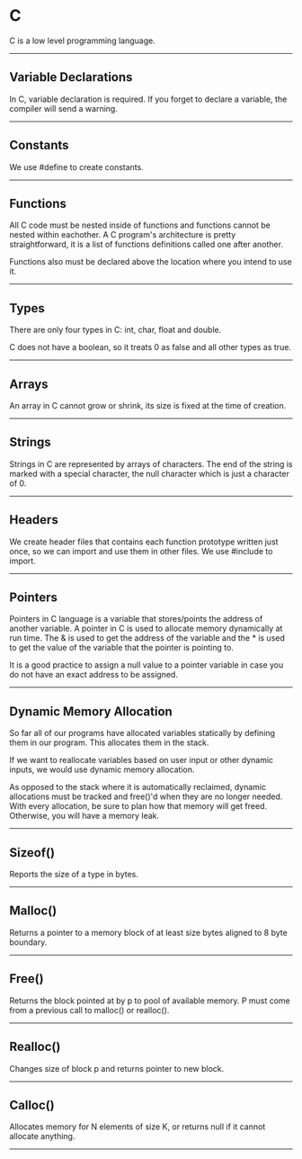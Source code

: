 # C

C is a low level programming language.

*** 

## Variable Declarations

In C, variable declaration is required. If you forget to declare a variable, the compiler will send a warning.

***

## Constants

We use #define to create constants.

***

## Functions

All C code must be nested inside of functions and functions cannot be nested within eachother. A C program's architecture is pretty straightforward, it is a list of functions definitions called one after another. 

Functions also must be declared above the location where you intend to use it.

***

## Types

There are only four types in C: int, char, float and double.

C does not have a boolean, so it treats 0 as false and all other types as true. 

*** 

## Arrays

An array in C cannot grow or shrink, its size is fixed at the time of creation.

***

## Strings

Strings in C are represented by arrays of characters. The end of the string is marked with a special character, the null character which is just a character of 0.

***

## Headers

We create header files that contains each function prototype written just once, so we can import and use them in other files. We use #include to import.

*** 

## Pointers

Pointers in C language is a variable that stores/points the address of another variable. A pointer in C is used to allocate memory dynamically at run time. The & is used to get the address of the variable and the * is used to get the value of the variable that the pointer is pointing to.

It is a good practice to assign a null value to a pointer variable in case you do not have an exact address to be assigned.

***

## Dynamic Memory Allocation

So far all of our programs have allocated variables statically by defining them in our program. This allocates them in the stack.

If we want to reallocate variables based on user input or other dynamic inputs, we would use dynamic memory allocation.

As opposed to the stack where it is automatically reclaimed, dynamic allocations must be tracked and free()'d when they are no longer needed. With every allocation, be sure to plan how that memory will get freed. Otherwise, you will have a memory leak.

***

## Sizeof()

Reports the size of a type in bytes.

***

## Malloc()

Returns a pointer to a memory block of at least size bytes aligned to 8 byte boundary.

***

## Free()

Returns the block pointed at by p to pool of available memory. P must come from a previous call to malloc() or realloc().

***

## Realloc()

Changes size of block p and returns pointer to new block.

***

## Calloc()

Allocates memory for N elements of size K, or returns null if it cannot allocate anything.

***